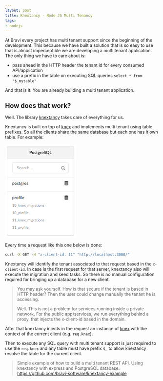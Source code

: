 ```yaml
---
layout: post
title: Knextancy - Node JS Multi Tenancy
tags:
- nodejs
---
```


At Bravi every project has multi tenant support since the beginning of the development.
This because we have built a solution that is so easy to use that is almost imperceptible we are developing a multi tenant application. The only thing we have to care about is:

* pass ahead in the HTTP header the tenant id for every consumed API/application
* use a prefix in the table on executing SQL queries `select * from "$_mytable"`

And that is it. You are already building a multi tenant application.

## How does that work?

Well. The library [knextancy](https://github.com/bravi-software/knextancy) takes care of everything for us.

Knextancy is built on top of [knex](knexjs.org) and implements multi tenant using table prefixes. So all the clients share the same database but each one has it own table. For example:

![](https://raw.githubusercontent.com/bravi-software/knextancy-example/master/screeshot.png)

Every time a request like this one below is done:

```bash
curl -X GET -H "x-client-id: 11" "http://localhost:3000/"
```

Knextancy will identify the tenant associated to that request based in the `x-client-id`. In case is the first request for that server, knextancy also will execute the migration and seed tasks. So there is no manual configuration required for bringing up a database for a new client.

> You may ask yourself. How is that secure if the tenant is based in HTTP header? Then the user could change manually the tenant he is accessing.
>
> Well. This is not a problem for services running inside a private network. For the public app/services, we run everything behind a proxy, that injects the x-client-id based in the domain.

After that knextancy injects in the request an instance of [knex](knexjs.org) with the context of the current client (e.g. `req.knex`).

Then to execute any SQL query with multi tenant support is just required to use the `req.knex` and any table must have prefix `$_` to allow knextancy resolve the table for the current client.

> Simple example of how to build a multi tenant REST API. Using knextancy with express and PostgreSQL database.
>  https://github.com/bravi-software/knextancy-example
